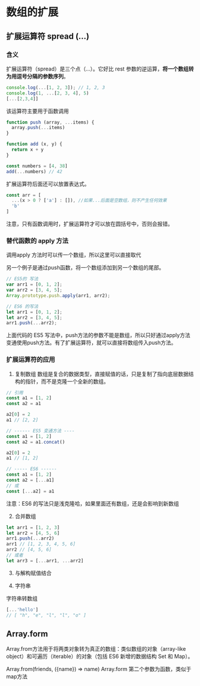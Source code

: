# 数组的扩展

## 扩展运算符 spread (...)

### 含义

扩展运算符（spread）是三个点（...）。它好比 rest 参数的逆运算，**将一个数组转为用逗号分隔的参数序列**。

```js
console.log(...[1, 2, 3]); // 1, 2, 3
console.log(1, ...[2, 3, 4], 5)
[...[2,3,4]]
```

该运算符主要用于函数调用

```js
function push (array, ...items) {
  array.push(...items)
}

function add (x, y) {
  return x + y
}

const numbers = [4, 38]
add(...numbers) // 42
```

扩展运算符后面还可以放置表达式。

```js
const arr = [
  ...(x > 0 ? ['a'] : []), //如果...后面是空数组，则不产生任何效果
  'b'
]
```

注意，只有函数调用时，扩展运算符才可以放在圆括号中，否则会报错。

### 替代函数的 apply 方法

调用apply 方法时可以传一个数组，所以这里可以直接取代

另一个例子是通过push函数，将一个数组添加到另一个数组的尾部。

```js
// ES5的 写法
var arr1 = [0, 1, 2];
var arr2 = [3, 4, 5];
Array.prototype.push.apply(arr1, arr2);

// ES6 的写法
let arr1 = [0, 1, 2];
let arr2 = [3, 4, 5];
arr1.push(...arr2);
```

上面代码的 ES5 写法中，push方法的参数不能是数组，所以只好通过apply方法变通使用push方法。有了扩展运算符，就可以直接将数组传入push方法。

### 扩展运算符的应用

1. 复制数组
数组是复合的数据类型，直接赋值的话，只是复制了指向底层数据结构的指针，而不是克隆一个全新的数组。

```js
// 引用
const a1 = [1, 2]
const a2 = a1

a2[0] = 2
a1 // [2, 2]

// ------ ES5 变通方法 ----
const a1 = [1, 2]
const a2 = a1.concat()

a2[0] = 2
a1 // [1, 2]

// ----- ES6 ------
const a1 = [1, 2]
const a2 = [...a1]
// 或
const [...a2] = a1
```

注意：ES6 的写法只是浅克隆哈，如果里面还有数组，还是会影响到新数组

2. 合并数组

```js
let arr1 = [1, 2, 3]
let arr2 = [4, 5, 6]
arr1.push(...arr2)
arr1 // [1, 2, 3, 4, 5, 6]
arr2 // [4, 5, 6]
// 或者
let arr3 = [...arr1, ...arr2]
```

3. 与解构赋值结合

4. 字符串

字符串转数组

```js
[...'hello']
// [ "h", "e", "l", "l", "o" ]
```

## Array.form

Array.from方法用于将两类对象转为真正的数组：类似数组的对象（array-like object）和可遍历（iterable）的对象（包括 ES6 新增的数据结构 Set 和 Map）。

Array.from(friends, ({name}) => name)
Array.form 第二个参数为函数，类似于map方法
